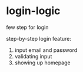 # login-logic
few step for login

step-by-step login feature:
1. input email and password
2. validating input
3. showing up homepage
